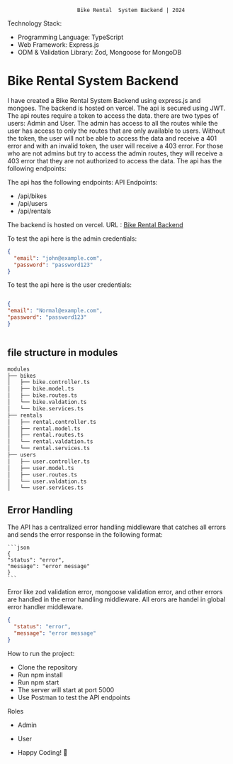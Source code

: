                           Bike Rental  System Backend | 2024

Technology Stack:
- Programming Language: TypeScript
- Web Framework: Express.js
- ODM & Validation Library: Zod, Mongoose for MongoDB

# Bike Rental System Backend
 I have created a Bike Rental System Backend using express.js and mongoes. The backend is hosted on vercel. The api is secured using JWT. The api routes require a token to access the data. there are two types of users: Admin and User. The admin has access to all the routes while the user has access to only the routes that are only available to users.
 Without the token, the user will not be able to access the data and receive a 401 error and with an invalid token, the user will receive a 403 error.  For those who are not admins but try to access the admin routes, they will receive a 403 error that they are not authorized to access the data. 
  The api has the following endpoints:
 
The api has the following endpoints:
API Endpoints:
- /api/bikes
- /api/users
- /api/rentals

The backend is hosted on vercel. URL : [Bike Rental Backend ](https://bike-rental-backend-delta.vercel.app)

To test the api here is the admin credentials:
```json
{
  "email": "john@example.com",
  "password": "password123"
}

```
To test the api here is the user credentials:
```json

{
"email": "Normal@example.com",
"password": "password123"
}
    
```
## file structure in modules
```bash
modules
├── bikes
│   ├── bike.controller.ts
│   ├── bike.model.ts
│   ├── bike.routes.ts
│   └── bike.valdation.ts
│   └── bike.services.ts
├── rentals
│   ├── rental.controller.ts
│   ├── rental.model.ts
│   ├── rental.routes.ts
│   └── rental.valdation.ts
│   └── rental.services.ts
├── users
│   ├── user.controller.ts
│   ├── user.model.ts
│   ├── user.routes.ts
│   └── user.valdation.ts
│   └── user.services.ts
```







## Error Handling

The API has a centralized error handling middleware that catches all errors and sends the error response in the following format:
    
    ```json
    {
    "status": "error",
    "message": "error message"
    }
    ```
Error like zod validation error, mongoose validation error, and other errors are handled in the error handling middleware.
All erors are handel in global error handler middleware.


```json
{
  "status": "error",
  "message": "error message"
}
```


How to run the project:
- Clone the repository
- Run npm install
- Run npm start
- The server will start at port 5000
- Use Postman to test the API endpoints

Roles
- Admin
- User












- Happy Coding! 🚀
```



